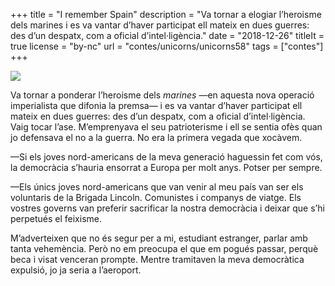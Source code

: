 +++
title = "I remember Spain"
description = "Va tornar a elogiar l’heroisme dels marines i es va vantar d’haver participat ell mateix en dues guerres: des d’un despatx, com a oficial d’intel·ligència."
date = "2018-12-26"
titleIt = true
license = "by-nc"
url = "contes/unicorns/unicorns58"
tags = ["contes"]
+++

<img class="drawing" src="/contes/unicorns/tovallons/200/57.jpg">

Va tornar a ponderar l’heroisme dels *marines* —en aquesta nova operació imperialista que difonia la premsa— i es va vantar d’haver participat ell mateix en dues guerres: des d’un despatx, com a oficial d’intel·ligència. Vaig tocar l’ase. M’emprenyava el seu patrioterisme i ell se sentia ofès quan jo defensava el no a la guerra. No era la primera vegada que xocàvem.

—Si els joves nord-americans de la meva generació haguessin fet com vós, la democràcia s’hauria ensorrat a Europa per molt anys. Potser per sempre.

—Els únics joves nord-americans que van venir al meu país van ser els voluntaris de la Brigada Lincoln. Comunistes i companys de viatge. Els vostres governs van preferir sacrificar la nostra democràcia i deixar que s’hi perpetués el feixisme.

M’adverteixen que no és segur per a mi, estudiant estranger, parlar amb tanta vehemència. Però no em preocupa el que em pogués passar, perquè beca i visat venceran prompte. Mentre tramitaven la meva democràtica expulsió, jo ja seria a l’aeroport.


